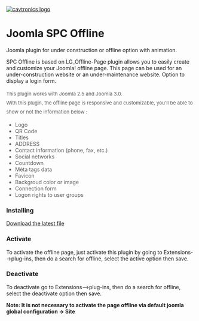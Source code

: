 [![cavtronics logo](https://cldup.com/BhJv2ZU0rj.jpg)](http://www.cavtronics.com "cavtronics")

# Joomla SPC Offline
Joomla plugin for under construction or offline option with animation.

SPC Offline is based on LG_Offline-Page plugin allows you to easily create and customize your Joomla! offline page.
This page can be used for an under-construction website or an under-maintenance website. Option to display a login form.
      <div style="line-height:24px; font-weight:normal; font-size:13px;color:#5b5b5b">This plugin works with Joomla 2.5 and Joomla 3.0.</div>
      <div style="line-height:24px; font-weight:normal; font-size:13px;color:#5b5b5b">With this plugin, the offline page is responsive and customizable, you'll be able to show or not the information below :</div>
      <ul style="color:#5b5b5b;">
      	<li>Logo</li>
      	<li>QR Code</li>
      	<li>Titles</li>
      	<li>ADDRESS</li>
      	<li>Contact information (phone, fax, etc.)</li>
      	<li>Social networks</li>
      	<li>Countdown</li>
      	<li>Méta tags data</li>
      	<li>Favicon</li>
      	<li>Backgroud color or image</li>
      	<li>Connection form</li>
        <li>Logon rights to user groups</li>
      </ul> <p>
      
### Installing
[Download the latest file](https://github.com/pacav69/underconstructionanimate/releases/latest)
### Activate
To activate the offline page, just activate this plugin by going to Extensions-->plug-ins, then do a search for offline, select the active option then save.<p>

### Deactivate   	
To deactivate go to Extensions-->plug-ins, then do a search for offline, select the deactivate option then save. <p> 

<b>Note: It is not necessary</u> to activate the page offline via default joomla global configuration -> Site</b>
      